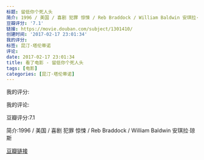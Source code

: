 ```yaml
---
标题: 留低你个死人头
简介: 1996 / 美国 / 喜剧 犯罪 惊悚 / Reb Braddock / William Baldwin 安琪拉·琼斯
豆瓣评分: '7.1'
链接: https://movie.douban.com/subject/1301410/
创建时间: '2017-02-17 23:01:34'
我的评分:
标签: 昆汀·塔伦蒂诺
评论:
date: 2017-02-17 23:01:34
title: 看了电影 - 留低你个死人头
tags: [电影]
categories: [昆汀·塔伦蒂诺]
---
```


我的评分:

我的评论:

豆瓣评分:7.1

简介:1996 / 美国 / 喜剧 犯罪 惊悚 / Reb Braddock / William Baldwin 安琪拉·琼斯

[豆瓣链接](https://movie.douban.com/subject/1301410/)

